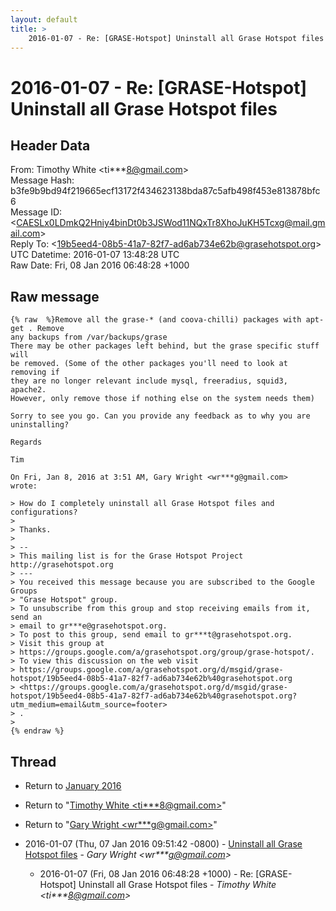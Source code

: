 ```yaml
---
layout: default
title: >
    2016-01-07 - Re: [GRASE-Hotspot] Uninstall all Grase Hotspot files
---
```


# 2016-01-07 - Re: [GRASE-Hotspot] Uninstall all Grase Hotspot files

## Header Data

From: Timothy White \<ti***8@gmail.com\><br>
Message Hash: b3fe9b9bd94f219665ecf13172f434623138bda87c5afb498f453e813878bfc6<br>
Message ID: \<CAESLx0LDmkQ2Hniy4binDt0b3JSWod11NQxTr8XhoJuKH5Tcxg@mail.gmail.com\><br>
Reply To: \<19b5eed4-08b5-41a7-82f7-ad6ab734e62b@grasehotspot.org\><br>
UTC Datetime: 2016-01-07 13:48:28 UTC<br>
Raw Date: Fri, 08 Jan 2016 06:48:28 +1000<br>

## Raw message

```
{% raw  %}Remove all the grase-* (and coova-chilli) packages with apt-get . Remove
any backups from /var/backups/grase
There may be other packages left behind, but the grase specific stuff will
be removed. (Some of the other packages you'll need to look at removing if
they are no longer relevant include mysql, freeradius, squid3, apache2.
However, only remove those if nothing else on the system needs them)

Sorry to see you go. Can you provide any feedback as to why you are
uninstalling?

Regards

Tim

On Fri, Jan 8, 2016 at 3:51 AM, Gary Wright <wr***g@gmail.com>
wrote:

> How do I completely uninstall all Grase Hotspot files and configurations?
>
> Thanks.
>
> --
> This mailing list is for the Grase Hotspot Project http://grasehotspot.org
> ---
> You received this message because you are subscribed to the Google Groups
> "Grase Hotspot" group.
> To unsubscribe from this group and stop receiving emails from it, send an
> email to gr***e@grasehotspot.org.
> To post to this group, send email to gr***t@grasehotspot.org.
> Visit this group at
> https://groups.google.com/a/grasehotspot.org/group/grase-hotspot/.
> To view this discussion on the web visit
> https://groups.google.com/a/grasehotspot.org/d/msgid/grase-hotspot/19b5eed4-08b5-41a7-82f7-ad6ab734e62b%40grasehotspot.org
> <https://groups.google.com/a/grasehotspot.org/d/msgid/grase-hotspot/19b5eed4-08b5-41a7-82f7-ad6ab734e62b%40grasehotspot.org?utm_medium=email&utm_source=footer>
> .
>
{% endraw %}
```

## Thread

+ Return to [January 2016](/archive/2016/01)

+ Return to "[Timothy White <ti***8<span>@</span>gmail.com>](/authors/ti___8_at_gmail_com)"
+ Return to "[Gary Wright <wr***g<span>@</span>gmail.com>](/authors/wr___g_at_gmail_com)"

+ 2016-01-07 (Thu, 07 Jan 2016 09:51:42 -0800) - [Uninstall all Grase Hotspot files](/archive/2016/01/70ab49de30f8ea476fff79e9cbf96c98feeb178d6e81bc9b1bf72a154443d0f2) - _Gary Wright \<wr***g@gmail.com\>_
  + 2016-01-07 (Fri, 08 Jan 2016 06:48:28 +1000) - Re: [GRASE-Hotspot] Uninstall all Grase Hotspot files - _Timothy White \<ti***8@gmail.com\>_

